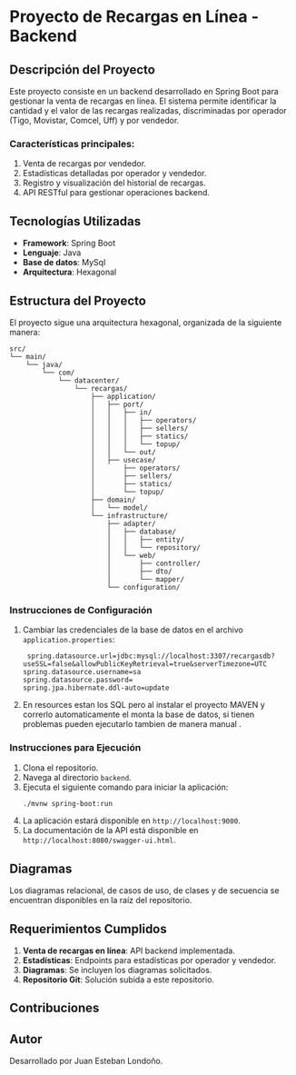 
# Proyecto de Recargas en Línea - Backend

## Descripción del Proyecto

Este proyecto consiste en un backend desarrollado en Spring Boot para gestionar la venta de recargas en línea. El sistema permite identificar la cantidad y el valor de las recargas realizadas, discriminadas por operador (Tigo, Movistar, Comcel, Uff) y por vendedor.

### Características principales:
1. Venta de recargas por vendedor.
2. Estadísticas detalladas por operador y vendedor.
3. Registro y visualización del historial de recargas.
4. API RESTful para gestionar operaciones backend.

## Tecnologías Utilizadas

- **Framework**: Spring Boot
- **Lenguaje**: Java
- **Base de datos**: MySql
- **Arquitectura**: Hexagonal

## Estructura del Proyecto

El proyecto sigue una arquitectura hexagonal, organizada de la siguiente manera:

```
src/
└── main/
    └── java/
        └── com/
            └── datacenter/
                └── recargas/
                    ├── application/
                    │   ├── port/
                    │   │   ├── in/
                    │   │   │   ├── operators/
                    │   │   │   ├── sellers/
                    │   │   │   ├── statics/
                    │   │   │   └── topup/
                    │   │   └── out/
                    │   ├── usecase/
                    │       ├── operators/
                    │       ├── sellers/
                    │       ├── statics/
                    │       └── topup/
                    ├── domain/
                    │   └── model/
                    └── infrastructure/
                        ├── adapter/
                        │   ├── database/
                        │   │   ├── entity/
                        │   │   └── repository/
                        │   └── web/
                        │       ├── controller/
                        │       ├── dto/
                        │       └── mapper/
                        └── configuration/
```

### Instrucciones de Configuración

1. Cambiar las credenciales de la base de datos en el archivo `application.properties`:
   ```properties
    spring.datasource.url=jdbc:mysql://localhost:3307/recargasdb?useSSL=false&allowPublicKeyRetrieval=true&serverTimezone=UTC
   spring.datasource.username=sa
   spring.datasource.password=
   spring.jpa.hibernate.ddl-auto=update
   ```

2. En resources estan los SQL pero al instalar el proyecto MAVEN y correrlo automaticamente el monta la base de datos, si tienen problemas pueden ejecutarlo tambien de manera manual .

### Instrucciones para Ejecución

1. Clona el repositorio.
2. Navega al directorio `backend`.
3. Ejecuta el siguiente comando para iniciar la aplicación:
   ```bash
   ./mvnw spring-boot:run
   ```
4. La aplicación estará disponible en `http://localhost:9000`.
5. La documentación de la API está disponible en `http://localhost:8080/swagger-ui.html`.

## Diagramas

Los diagramas relacional, de casos de uso, de clases y de secuencia se encuentran disponibles en la raíz del repositorio.

## Requerimientos Cumplidos

1. **Venta de recargas en línea**: API backend implementada.
2. **Estadísticas**: Endpoints para estadísticas por operador y vendedor.
3. **Diagramas**: Se incluyen los diagramas solicitados.
4. **Repositorio Git**: Solución subida a este repositorio.

## Contribuciones


## Autor

Desarrollado por Juan Esteban Londoño.
